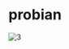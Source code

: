 # probian

![3](https://user-images.githubusercontent.com/57176519/203262690-ad5f81bb-cbc1-40f9-8112-bf3616a23869.jpg)
